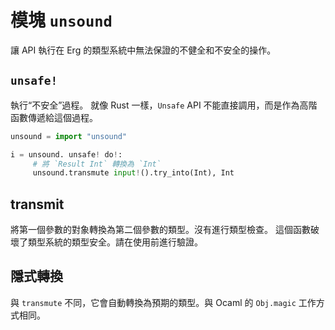 # 模塊 `unsound`

讓 API 執行在 Erg 的類型系統中無法保證的不健全和不安全的操作。

## `unsafe!`

執行“不安全”過程。 就像 Rust 一樣，`Unsafe` API 不能直接調用，而是作為高階函數傳遞給這個過程。

```python
unsound = import "unsound"

i = unsound. unsafe! do!:
     # 將 `Result Int` 轉換為 `Int`
     unsound.transmute input!().try_into(Int), Int
```

## transmit

將第一個參數的對象轉換為第二個參數的類型。沒有進行類型檢查。
這個函數破壞了類型系統的類型安全。請在使用前進行驗證。

## 隱式轉換

與 `transmute` 不同，它會自動轉換為預期的類型。與 Ocaml 的 `Obj.magic` 工作方式相同。